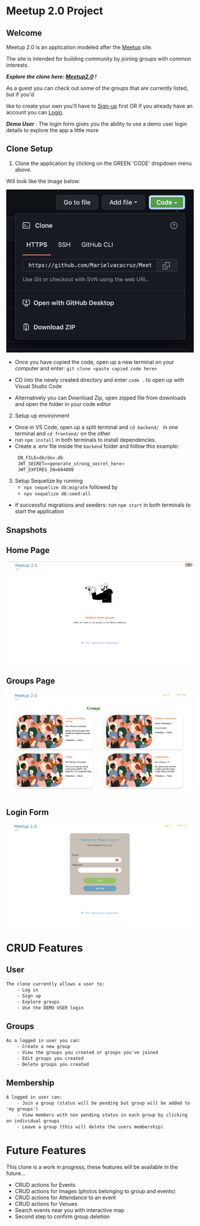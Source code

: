 # **Meetup 2.0 Project**

## **Welcome**
Meetup 2.0 is an application modeled after the [Meetup](https://www.meetup.com/) site.

The site is intended for building community by joining groups with common interests.


***Explore the clone here: [Meetup2.0](https://meetup-2point0.herokuapp.com/) !***

As a guest you can check out some of the groups that are currently listed, but if you'd

like to create your own you'll have to  [Sign-up](https://meetup-2point0.herokuapp.com/signup) first OR if you already have an account you can [Login](https://meetup-2point0.herokuapp.com/login).

***Demo User***
    : The login form gives you the ability to use a demo user login details to explore the app a little more

## **Clone Setup**
1. Clone the application by clicking on the GREEN 'CODE' dropdown menu above.

Will look like the image below:

![code dropdown](./images/code%20dropdown.png)

- Once you have copied the code, open up a new terminal on your computer and enter:
       `git clone <paste copied code here>`

- CD into the newly created directory and enter ` code . `  to open up with Visual Studio Code
- Alternatively you can Download Zip, open zipped file from downloads and open the folder in your code editor

2. Setup up environment
- Once in VS Code, open up a  split terminal and `cd backend/ ` in one terminal and `cd frontend/` on the other
- run `npm install` in both terminals to install dependencies.
- Create a .env file inside the `backend` folder and follow this example:
    ```PORT=8000
     DB_FILE=db/dev.db
     JWT_SECRET=«generate_strong_secret_here»
     JWT_EXPIRES_IN=604800 

3. Setup Sequelize by running
    - `npx sequelize db:migrate`
followed by
    - `npx sequelize db:seed:all`

- if successful migrations and seeders:
    run `npm start` in both terminals to start the application



## **Snapshots**
## Home Page
![Home Page](./images/Landing%20Page.png)

## Groups Page
![Groups Page](./images/All-Groups-Page.png)

## Login Form
![Login Form](./images/Login-Page.png)

# CRUD Features

## User
    The clone currently allows a user to:
        - Log in
        - Sign up
        - Explore groups
        - Use the DEMO USER login

## Groups
    As a logged in user you can:
        - Create a new group
        - View the groups you created or groups you've joined
        - Edit groups you created
        - Delete groups you created

## Membership
    A logged in user can:
        - Join a group (status will be pending but group will be added to 'my groups')
        - View members with non pending status in each group by clicking on individual groups
        - Leave a group (this will delete the users membership)


# Future Features

This clone is a work in progress, these features will be available in the future...

-  CRUD actions for Events
-  CRUD actions for Images (photos belonging to group and events)
-  CRUD actions for Attendance to an event
-  CRUD actions for Venues
-  Search events near you with interactive map
-  Second step to confirm group deletion
